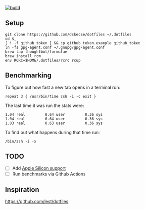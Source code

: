 [![build](https://github.com/dskecse/dotfiles/actions/workflows/main.yml/badge.svg)](https://github.com/dskecse/dotfiles/actions/workflows/main.yml)

## Setup

    git clone https://github.com/dskecse/dotfiles ~/.dotfiles
    cd $_
    [ ! -f github_token ] && cp github_token.example github_token
    ln -fs gpg-agent.conf ~/.gnupg/gpg-agent.conf
    brew tap thoughtbot/formulae
    brew install rcm
    env RCRC=$HOME/.dotfiles/rcrc rcup

## Benchmarking

To figure out how fast a new tab opens in a terminal run:

    repeat 3 { /usr/bin/time zsh -i -c exit }

The last time it was run the stats were:

    1.04 real         0.64 user         0.36 sys
    1.04 real         0.64 user         0.36 sys
    1.03 real         0.63 user         0.36 sys

To find out what happens during that time run:

    /bin/zsh -i -x

## TODO

- [ ] Add [Apple Silicon support](https://github.com/dskecse/laptop/commit/cde627d12c70e2fc0ab26f85ba86d8d716889232)
- [ ] Run benchmarks via Github Actions

## Inspiration

https://github.com/lest/dotfiles
